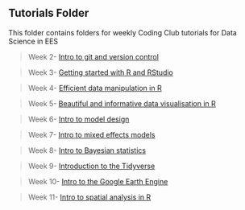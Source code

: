 ## Tutorials Folder

This folder contains folders for weekly Coding Club tutorials for Data Science in EES

> Week 2- [Intro to git and version control](https://ourcodingclub.github.io/2017/02/27/git.html)

> Week 3- [Getting started with R and RStudio](https://ourcodingclub.github.io/2016/11/13/intro-to-r.html)

> Week 4- [Efficient data manipulation in R](https://ourcodingclub.github.io/2017/01/16/piping.html)

> Week 5- [Beautiful and informative data visualisation in R](https://ourcodingclub.github.io/2017/01/29/datavis.html)

> Week 6- [Intro to model design](https://ourcodingclub.github.io/2018/04/06/model-design.html)

> Week 7- [Intro to mixed effects models](https://ourcodingclub.github.io/2017/03/15/mixed-models.html)

> Week 8- [Intro to Bayesian statistics](https://ourcodingclub.github.io/2018/04/17/stan-intro.html)

> Week 9- [Introduction to the Tidyverse](https://ourcodingclub.github.io/2016/01/01/data-synthesis.html)

> Week 10- [Intro to the Google Earth Engine](https://ourcodingclub.github.io/2018/11/26/earth-engine.html)

> Week 11- [Intro to spatial analysis in R](https://ourcodingclub.github.io/2019/03/26/spatial.html)
